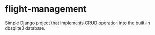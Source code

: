 # flight-management

Simple Django project that implements CRUD operation into the built-in dbsqlite3 database.
